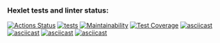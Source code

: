 ### Hexlet tests and linter status:
[![Actions Status](https://github.com/M1kolkus/php-project-lvl2/workflows/hexlet-check/badge.svg)](https://github.com/M1kolkus/php-project-lvl2/actions)
[![tests](https://github.com/M1kolkus/php-project-lvl2/actions/workflows/tests.yml/badge.svg)](https://github.com/M1kolkus/php-project-lvl2/actions/workflows/tests.yml)
[![Maintainability](https://api.codeclimate.com/v1/badges/a9ba8f32b87f968fefe1/maintainability)](https://codeclimate.com/github/M1kolkus/php-project-lvl2/maintainability)
[![Test Coverage](https://api.codeclimate.com/v1/badges/a9ba8f32b87f968fefe1/test_coverage)](https://codeclimate.com/github/M1kolkus/php-project-lvl2/test_coverage)
[![asciicast](https://asciinema.org/a/RXKcNdLQpSbKFX4jZOhudOI0d.svg)](https://asciinema.org/a/RXKcNdLQpSbKFX4jZOhudOI0d)
[![asciicast](https://asciinema.org/a/22mVAkotFp7Na2CWwH8FEXb7O.svg)](https://asciinema.org/a/22mVAkotFp7Na2CWwH8FEXb7O)
[![asciicast](https://asciinema.org/a/ho9br0gJpRjX02y0fJokAi6u1.svg)](https://asciinema.org/a/ho9br0gJpRjX02y0fJokAi6u1)
[![asciicast](https://asciinema.org/a/7Ol1ryOlZ7z0wgVY3xC35vDVQ.svg)](https://asciinema.org/a/7Ol1ryOlZ7z0wgVY3xC35vDVQ)